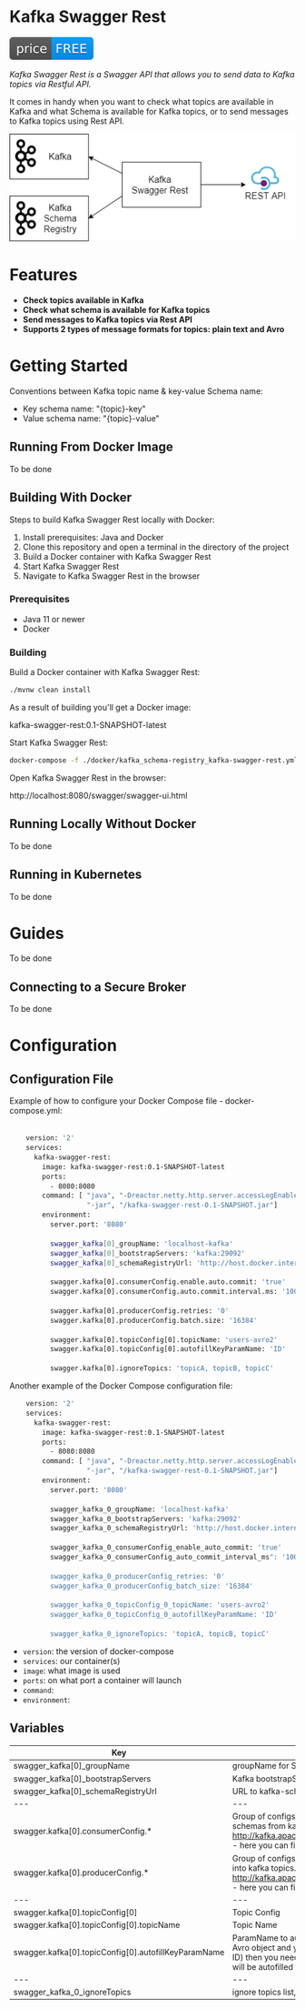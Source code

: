 # Kafka Swagger Rest

![Kafka UI Price Free](images/free-open-source.svg)

<em>Kafka Swagger Rest is a Swagger API that allows you to send data to Kafka topics via Restful API. </em> 

It comes in handy when you want to check what topics are available in Kafka and what Schema is available for Kafka topics, or to send messages to Kafka topics using Rest API. 

![diagram.svg](images/diagram.png)

# Features
* **Check topics available in Kafka**  
* **Check what schema is available for Kafka topics** 
* **Send messages to Kafka topics via Rest API** 
* **Supports 2 types of message formats for topics: plain text and Avro** 


# Getting Started

Conventions between Kafka topic name & key-value Schema name:
 
- Key schema name: "{topic}-key"
- Value schema name: "{topic}-value"

## Running From Docker Image
To be done

## Building With Docker

Steps to build Kafka Swagger Rest locally with Docker:  

1. Install prerequisites: Java and Docker
2. Clone this repository and open a terminal in the directory of the project
3. Build a Docker container with Kafka Swagger Rest
4. Start Kafka Swagger Rest  
5. Navigate to Kafka Swagger Rest in the browser

### Prerequisites

* Java 11 or newer
* Docker 

### Building

Build a Docker container with Kafka Swagger Rest: 
```sh
./mvnw clean install
``` 
 
As a result of building you'll get a Docker image: 

kafka-swagger-rest:0.1-SNAPSHOT-latest

Start Kafka Swagger Rest:

```sh
docker-compose -f ./docker/kafka_schema-registry_kafka-swagger-rest.yml up
``` 

Open Kafka Swagger Rest in the browser:

http://localhost:8080/swagger/swagger-ui.html

## Running Locally Without Docker

To be done
## Running in Kubernetes
To be done

# Guides

To be done

## Connecting to a Secure Broker
To be done

# Configuration

## Configuration File

Example of how to configure your Docker Compose file - docker-compose.yml: 

```sh

    version: '2'
    services:
      kafka-swagger-rest:
        image: kafka-swagger-rest:0.1-SNAPSHOT-latest
        ports:
          - 8080:8080
        command: [ "java", "-Dreactor.netty.http.server.accessLogEnabled=true",
                   "-jar", "/kafka-swagger-rest-0.1-SNAPSHOT.jar"]
        environment:
          server.port: '8080'
    
          swagger_kafka[0]_groupName: 'localhost-kafka'
          swagger_kafka[0]_bootstrapServers: 'kafka:29092'
          swagger_kafka[0]_schemaRegistryUrl: 'http://host.docker.internal:8081'
          
          swagger.kafka[0].consumerConfig.enable.auto.commit: 'true'
          swagger.kafka[0].consumerConfig.auto.commit.interval.ms: '100'
          
          swagger.kafka[0].producerConfig.retries: '0'
          swagger.kafka[0].producerConfig.batch.size: '16384'
          
          swagger.kafka[0].topicConfig[0].topicName: 'users-avro2'
          swagger.kafka[0].topicConfig[0].autofillKeyParamName: 'ID'
          
          swagger.kafka[0].ignoreTopics: 'topicA, topicB, topicC'


```

Another example of the Docker Compose configuration file:

```sh
    version: '2'
    services:
      kafka-swagger-rest:
        image: kafka-swagger-rest:0.1-SNAPSHOT-latest
        ports:
          - 8080:8080
        command: [ "java", "-Dreactor.netty.http.server.accessLogEnabled=true",
                   "-jar", "/kafka-swagger-rest-0.1-SNAPSHOT.jar"]
        environment:
          server.port: '8080'
    
          swagger_kafka_0_groupName: 'localhost-kafka'
          swagger_kafka_0_bootstrapServers: 'kafka:29092'
          swagger_kafka_0_schemaRegistryUrl: 'http://host.docker.internal:8081'
    
          swagger_kafka_0_consumerConfig_enable_auto_commit: 'true'
          swagger_kafka_0_consumerConfig_auto_commit_interval_ms": '100'
    
          swagger_kafka_0_producerConfig_retries: '0'
          swagger_kafka_0_producerConfig_batch_size: '16384'

          swagger_kafka_0_topicConfig_0_topicName: 'users-avro2'
          swagger_kafka_0_topicConfig_0_autofillKeyParamName: 'ID'
          
          swagger_kafka_0_ignoreTopics: 'topicA, topicB, topicC'
```


* `version`: the version of docker-compose
* `services`: our container(s)
* `image`: what image is used
* `ports`: on what port a container will launch
* `command`:
* `environment`:


## Variables

| Key | Description |
| --- | ----------- |
| swagger_kafka[0]_groupName | groupName for Swagger spec |
| swagger_kafka[0]_bootstrapServers | Kafka bootstrapServers |
| swagger_kafka[0]_schemaRegistryUrl | URL to kafka-schema-registry |
| --- | --- |
| swagger.kafka[0].consumerConfig.* | Group of configs for consumer. Consumer is used to read schemas from kafka topic '_schemas'. http://kafka.apache.org/documentation.html#consumerconfigs - here you can find all config keys for consumer config |
| swagger.kafka[0].producerConfig.* | Group of configs for producer. Producer is used to send data into kafka topics. http://kafka.apache.org/documentation.html#producerconfigs - here you can find all config keys for producer config |  
| --- | --- |
| swagger.kafka[0].topicConfig[0] | Topic Config |
| swagger.kafka[0].topicConfig[0].topicName | Topic Name |
| swagger.kafka[0].topicConfig[0].autofillKeyParamName | ParamName to autofill Key from Value data. If topic message is Avro object and you want to autofill key from some field (like: ID) then you need to set this param value to "ID" and key value will be autofilled from "ID" |
| --- | --- |
| swagger_kafka_0_ignoreTopics | ignore topics list, delimiter: ',' |


